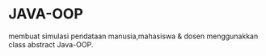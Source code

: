 # JAVA-OOP
membuat simulasi pendataan manusia,mahasiswa &amp; dosen menggunakkan class abstract Java-OOP.
